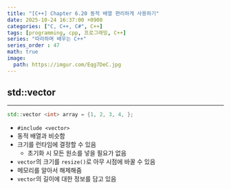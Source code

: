 ```yaml
---
title: "[C++] Chapter 6.20 동적 배열 편리하게 사용하기"
date: 2025-10-24 16:37:00 +0900
categories: ["C, C++, C#", C++]
tags: [programming, cpp, 프로그래밍, C++]
series: "따라하며 배우는 C++"
series_order : 47
math: true
image:
  path: https://imgur.com/Eqg7DeC.jpg
---
```


## std::vector

---

```cpp
std::vector <int> array = {1, 2, 3, 4, };
```

- `#include <vector>`
- 동적 배열과 비슷함
- 크기를 런타임에 결정할 수 있음
  - 초기화 시 모든 원소를 넣을 필요가 없음
- `vector`의 크기를 `resize()`로 아무 시점에 바꿀 수 있음
- 메모리를 알아서 해제해줌
- `vector`의 길이에 대한 정보를 담고 있음

